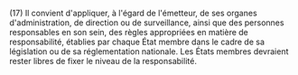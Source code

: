 (17) Il convient d'appliquer, à l'égard de l'émetteur, de ses organes d'administration, de direction ou de surveillance, ainsi que des personnes responsables en son sein, des règles appropriées en matière de responsabilité, établies par chaque État membre dans le cadre de sa législation ou de sa réglementation nationale. Les États membres devraient rester libres de fixer le niveau de la responsabilité.